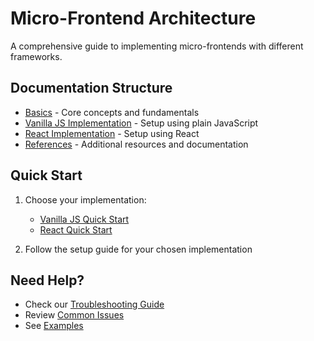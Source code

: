 # Micro-Frontend Architecture
A comprehensive guide to implementing micro-frontends with different frameworks.

## Documentation Structure
- [Basics](./docs/basics.md) - Core concepts and fundamentals
- [Vanilla JS Implementation](./docs/vanilla-implementation.md) - Setup using plain JavaScript
- [React Implementation](./mfp/docs/react-implementation.md) - Setup using React
- [References](./docs/references.md) - Additional resources and documentation

## Quick Start
1. Choose your implementation:
   - [Vanilla JS Quick Start](./docs/vanilla-implementation.md#quick-start)
   - [React Quick Start](./mfp/docs/react-implementation.md#quick-start)

2. Follow the setup guide for your chosen implementation

## Need Help?
- Check our [Troubleshooting Guide](./docs/troubleshooting.md)
- Review [Common Issues](./docs/common-issues.md)
- See [Examples](./docs/examples.md)

